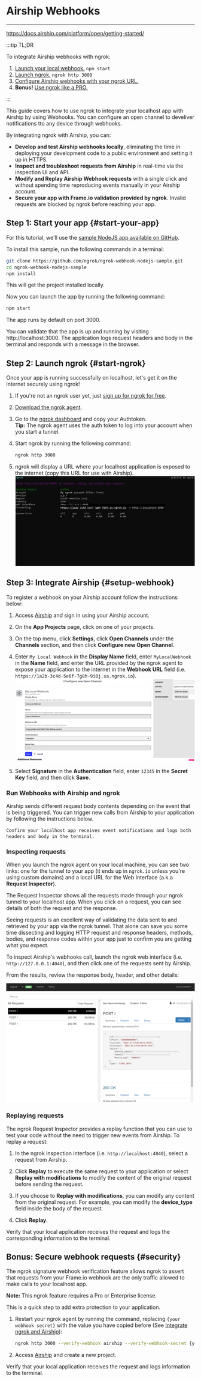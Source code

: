 # Airship Webhooks
------------

https://docs.airship.com/platform/open/getting-started/

:::tip TL;DR

To integrate Airship webhooks with ngrok:
1. [Launch your local webhook.](#start-your-app) `npm start`
1. [Launch ngrok.](#start-ngrok) `ngrok http 3000`
1. [Configure Airship webhooks with your ngrok URL.](#setup-webhook)
1. **Bonus!** [Use ngrok like a PRO.](#security)

:::


This guide covers how to use ngrok to integrate your localhost app with Airship by using Webhooks.
You can configure an open channel to develiver notifications tto any device through webhooks.

By integrating ngrok with Airship, you can:

- **Develop and test Airship webhooks locally**, eliminating the time in deploying your development code to a public environment and setting it up in HTTPS.
- **Inspect and troubleshoot requests from Airship** in real-time via the inspection UI and API.
- **Modify and Replay Airship Webhook requests** with a single click and without spending time reproducing events manually in your Airship account.
- **Secure your app with Frame.io validation provided by ngrok**. Invalid requests are blocked by ngrok before reaching your app.


## **Step 1**: Start your app {#start-your-app}

For this tutorial, we'll use the [sample NodeJS app available on GitHub](https://github.com/ngrok/ngrok-webhook-nodejs-sample). 

To install this sample, run the following commands in a terminal:

```bash
git clone https://github.com/ngrok/ngrok-webhook-nodejs-sample.git
cd ngrok-webhook-nodejs-sample
npm install
```

This will get the project installed locally.

Now you can launch the app by running the following command: 

```bash
npm start
```

The app runs by default on port 3000. 

You can validate that the app is up and running by visiting http://localhost:3000. The application logs request headers and body in the terminal and responds with a message in the browser.


## **Step 2**: Launch ngrok {#start-ngrok}

Once your app is running successfully on localhost, let's get it on the internet securely using ngrok! 

1. If you're not an ngrok user yet, just [sign up for ngrok for free](https://ngrok.com/signup).

1. [Download the ngrok agent](https://ngrok.com/download).

1. Go to the [ngrok dashboard](https://dashboard.ngrok.com) and copy your Authtoken. <br />
    **Tip:** The ngrok agent uses the auth token to log into your account when you start a tunnel.
    
1. Start ngrok by running the following command:
    ```bash
    ngrok http 3000
    ```

1. ngrok will display a URL where your localhost application is exposed to the internet (copy this URL for use with Airship).
    ![ngrok agent running](/img/integrations/launch_ngrok_tunnel.png)


## **Step 3**: Integrate Airship {#setup-webhook}

To register a webhook on your Airship account follow the instructions below:

1. Access [Airship](https://www.airship.com/) and sign in using your Airship account.

1. On the **App Projects** page, click on one of your projects.

1. On the top menu, click **Settings**, click **Open Channels** under the **Channels** section, and then click **Configure new Open Channel**.

1. Enter `My Local Webhook` in the **Display Name** field, enter `MyLocalWebhook` in the **Name** field, and enter the URL provided by the ngrok agent to expose your application to the internet in the **Webhook URL** field (i.e. `https://1a2b-3c4d-5e6f-7g8h-9i0j.sa.ngrok.io`).
    ![Webhook URL](img/ngrok_url_configuration_airship.png)

1. Select **Signature** in the **Authentication** field, enter `12345` in the **Secret Key** field, and then click **Save**.


### Run Webhooks with Airship and ngrok

Airship sends different request body contents depending on the event that is being triggered.
You can trigger new calls from Airship to your application by following the instructions below.



    Confirm your localhost app receives event notifications and logs both headers and body in the terminal.


### Inspecting requests

When you launch the ngrok agent on your local machine, you can see two links: one for the tunnel to your app (it ends up in `ngrok.io` unless you're using custom domains) and a local URL for the Web Interface (a.k.a **Request Inspector**).

The Request Inspector shows all the requests made through your ngrok tunnel to your localhost app. When you click on a request, you can see details of both the request and the response.

Seeing requests is an excellent way of validating the data sent to and retrieved by your app via the ngrok tunnel. That alone can save you some time dissecting and logging HTTP request and response headers, methods, bodies, and response codes within your app just to confirm you are getting what you expect.

To inspect Airship's webhooks call, launch the ngrok web interface (i.e. `http://127.0.0.1:4040`), and then click one of the requests sent by Airship.

From the results, review the response body, header, and other details:

![ngrok Request Inspector](img/ngrok_introspection_airship_webhooks.png)


### Replaying requests

The ngrok Request Inspector provides a replay function that you can use to test your code without the need to trigger new events from Airship. To replay a request:

1. In the ngrok inspection interface (i.e. `http://localhost:4040`), select a request from Airship.

1. Click **Replay** to execute the same request to your application or select **Replay with modifications** to modify the content of the original request before sending the request.

1. If you choose to **Replay with modifications**, you can modify any content from the original request. For example, you can modify the **device_type** field inside the body of the request.

1. Click **Replay**.

Verify that your local application receives the request and logs the corresponding information to the terminal.


## **Bonus**: Secure webhook requests {#security}

The ngrok signature webhook verification feature allows ngrok to assert that requests from your Frame.io webhook are the only traffic allowed to make calls to your localhost app.

**Note:** This ngrok feature requires a Pro or Enterprise license.

This is a quick step to add extra protection to your application.

1. Restart your ngrok agent by running the command, replacing `{your webhook secret}` with the value you have copied before (See [Integrate ngrok and Airship](#setup-webhook)):
    ```bash
    ngrok http 3000 --verify-webhook airship --verify-webhook-secret {your webhook secret}
    ```

1. Access [Airship](https://www.airship.com) and create a new project.

Verify that your local application receives the request and logs information to the terminal.
